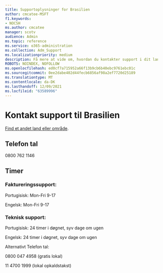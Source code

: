```yaml
---
title: Supportoplysninger for Brasilien
author: cmcatee-MSFT
f1.keywords:
- NOCSH
ms.author: cmcatee
manager: scotv
audience: Admin
ms.topic: reference
ms.service: o365-administration
ms.collection: Adm_Support
ms.localizationpriority: medium
description: Få mere at vide om, hvordan du kontakter support i dit land eller område.
ROBOTS: NOINDEX, NOFOLLOW
ms.openlocfilehash: ed0cf7a715952a66f13b9cb6b40ebc9761ebc01c
ms.sourcegitcommit: 0ee2dabe402d44fecb6856af98a2ef7720d25189
ms.translationtype: MT
ms.contentlocale: da-DK
ms.lasthandoff: 12/09/2021
ms.locfileid: "63589996"
---
```

# <a name="contact-support-for-brazil"></a>Kontakt support til Brasilien

[Find et andet land eller område](../get-help-support.md).

## <a name="phone-number"></a>Telefon tal
0800 762 1146

## <a name="hours"></a>Timer
### <a name="billing-support"></a>Faktureringssupport:

Portugisisk: Mon-Fri 9-17

Engelsk: Mon-Fri 9-17

### <a name="technical-support"></a>Teknisk support:

Portugisisk: 24 timer i døgnet, syv dage om ugen

Engelsk: 24 timer i døgnet, syv dage om ugen

Alternativt Telefon tal:

0800 047 4958 (gratis lokal)

11 4700 1999 (lokal opkaldstakst)
